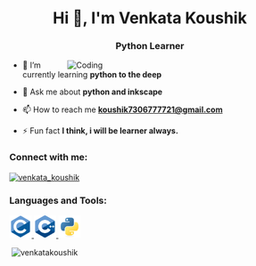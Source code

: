 <h1 align="center">Hi 👋, I'm Venkata Koushik</h1>
<h3 align="center">Python Learner</h3>
<p align="left"> <img align="right" alt="Coding" width="400" src="https://cdn.dribbble.com/users/1162077/screenshots/3848914/programmer.gif">

- 🌱 I’m currently learning **python to the deep**

- 💬 Ask me about **python and inkscape**

- 📫 How to reach me **koushik7306777721@gmail.com**

- ⚡ Fun fact **I think, i will be learner always.**

<h3 align="left">Connect with me:</h3>
<p align="left">
<a href="https://www.leetcode.com/venkata_koushik" target="blank"><img align="center" src="https://raw.githubusercontent.com/rahuldkjain/github-profile-readme-generator/master/src/images/icons/Social/leet-code.svg" alt="venkata_koushik" height="30" width="40" /></a>
</p>

<h3 align="left">Languages and Tools:</h3>
<p align="left"> <a href="https://www.cprogramming.com/" target="_blank" rel="noreferrer"> <img src="https://raw.githubusercontent.com/devicons/devicon/master/icons/c/c-original.svg" alt="c" width="40" height="40"/> </a> <a href="https://www.w3schools.com/cpp/" target="_blank" rel="noreferrer"> <img src="https://raw.githubusercontent.com/devicons/devicon/master/icons/cplusplus/cplusplus-original.svg" alt="cplusplus" width="40" height="40"/> </a> <a href="https://www.python.org" target="_blank" rel="noreferrer"> <img src="https://raw.githubusercontent.com/devicons/devicon/master/icons/python/python-original.svg" alt="python" width="40" height="40"/> </a> </p>

<p>&nbsp;<img align="center" src="https://github-readme-stats.vercel.app/api?username=venkatakoushik&show_icons=true&locale=en" alt="venkatakoushik" /></p>
